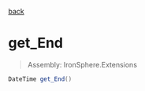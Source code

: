 ﻿

[back](/IronSphere.Extensions/types/DateTimeSpan)

# get_End

> Assembly: IronSphere.Extensions

```csharp
DateTime get_End()
```



 